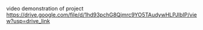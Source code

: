 video demonstration of project
https://drive.google.com/file/d/1hd93pchG8Qjmrc9YO5TAudywHLPJlbIP/view?usp=drive_link
